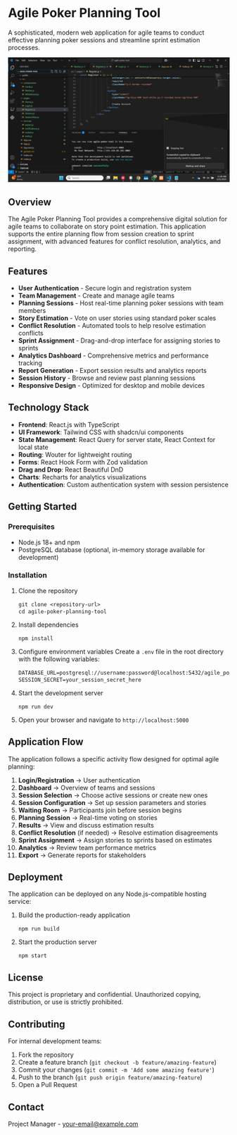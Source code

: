 # Agile Poker Planning Tool

A sophisticated, modern web application for agile teams to conduct effective planning poker sessions and streamline sprint estimation processes.

![Agile Poker Planning Tool](./attached_assets/Screenshot%202025-04-21%20110034.png)

## Overview

The Agile Poker Planning Tool provides a comprehensive digital solution for agile teams to collaborate on story point estimation. This application supports the entire planning flow from session creation to sprint assignment, with advanced features for conflict resolution, analytics, and reporting.

## Features

- **User Authentication** - Secure login and registration system
- **Team Management** - Create and manage agile teams
- **Planning Sessions** - Host real-time planning poker sessions with team members
- **Story Estimation** - Vote on user stories using standard poker scales
- **Conflict Resolution** - Automated tools to help resolve estimation conflicts
- **Sprint Assignment** - Drag-and-drop interface for assigning stories to sprints
- **Analytics Dashboard** - Comprehensive metrics and performance tracking
- **Report Generation** - Export session results and analytics reports
- **Session History** - Browse and review past planning sessions
- **Responsive Design** - Optimized for desktop and mobile devices

## Technology Stack

- **Frontend**: React.js with TypeScript
- **UI Framework**: Tailwind CSS with shadcn/ui components
- **State Management**: React Query for server state, React Context for local state
- **Routing**: Wouter for lightweight routing
- **Forms**: React Hook Form with Zod validation
- **Drag and Drop**: React Beautiful DnD
- **Charts**: Recharts for analytics visualizations
- **Authentication**: Custom authentication system with session persistence

## Getting Started

### Prerequisites

- Node.js 18+ and npm
- PostgreSQL database (optional, in-memory storage available for development)

### Installation

1. Clone the repository
   ```
   git clone <repository-url>
   cd agile-poker-planning-tool
   ```

2. Install dependencies
   ```
   npm install
   ```

3. Configure environment variables
   Create a `.env` file in the root directory with the following variables:
   ```
   DATABASE_URL=postgresql://username:password@localhost:5432/agile_poker
   SESSION_SECRET=your_session_secret_here
   ```

4. Start the development server
   ```
   npm run dev
   ```

5. Open your browser and navigate to `http://localhost:5000`

## Application Flow

The application follows a specific activity flow designed for optimal agile planning:

1. **Login/Registration** → User authentication
2. **Dashboard** → Overview of teams and sessions
3. **Session Selection** → Choose active sessions or create new ones
4. **Session Configuration** → Set up session parameters and stories
5. **Waiting Room** → Participants join before session begins
6. **Planning Session** → Real-time voting on stories
7. **Results** → View and discuss estimation results
8. **Conflict Resolution** (if needed) → Resolve estimation disagreements
9. **Sprint Assignment** → Assign stories to sprints based on estimates
10. **Analytics** → Review team performance metrics
11. **Export** → Generate reports for stakeholders

## Deployment

The application can be deployed on any Node.js-compatible hosting service:

1. Build the production-ready application
   ```
   npm run build
   ```

2. Start the production server
   ```
   npm start
   ```

## License

This project is proprietary and confidential. Unauthorized copying, distribution, or use is strictly prohibited.

## Contributing

For internal development teams:

1. Fork the repository
2. Create a feature branch (`git checkout -b feature/amazing-feature`)
3. Commit your changes (`git commit -m 'Add some amazing feature'`)
4. Push to the branch (`git push origin feature/amazing-feature`)
5. Open a Pull Request

## Contact

Project Manager - [your-email@example.com](mailto:your-email@example.com)